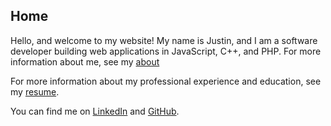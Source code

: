 ## Home

Hello, and welcome to my website!
My name is Justin, and I am a software developer building web applications in JavaScript, C++, and PHP.
For more information about me, see my
<a class="page-link" href="/about"><span>about</span></a></p>

For more information about my professional experience and education, see my
<a href="/assets/cv-justin-achong.pdf" target="_blank">resume</a>.

You can find me on 
<a href="https://www.linkedin.com/in/justin-achong/" target="_blank">LinkedIn</a>
and 
<a href="https://github.com/jcachong" target="_blank">GitHub</a>.
